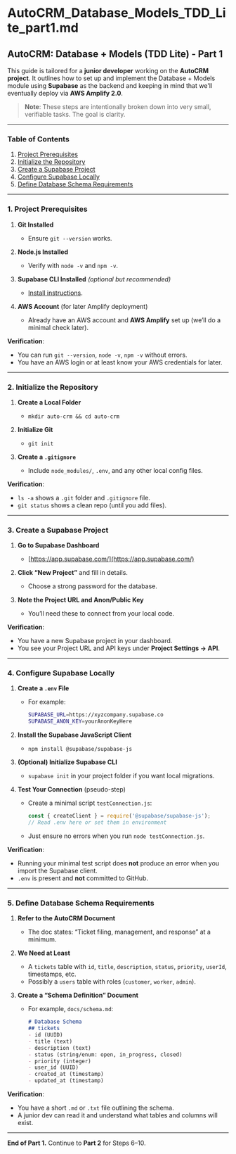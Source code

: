 # AutoCRM_Database_Models_TDD_Lite_part1.md

## AutoCRM: Database + Models (TDD Lite) - **Part 1**

This guide is tailored for a **junior developer** working on the **AutoCRM project**. It outlines how to set up and implement the Database + Models module using **Supabase** as the backend and keeping in mind that we'll eventually deploy via **AWS Amplify 2.0**.

> **Note**: These steps are intentionally broken down into very small, verifiable tasks. The goal is clarity.

---

### Table of Contents
1. [Project Prerequisites](#1-project-prerequisites)  
2. [Initialize the Repository](#2-initialize-the-repository)  
3. [Create a Supabase Project](#3-create-a-supabase-project)  
4. [Configure Supabase Locally](#4-configure-supabase-locally)  
5. [Define Database Schema Requirements](#5-define-database-schema-requirements)

---

### 1. Project Prerequisites

1. **Git Installed**  
   - Ensure `git --version` works.

2. **Node.js Installed**  
   - Verify with `node -v` and `npm -v`.

3. **Supabase CLI Installed** *(optional but recommended)*  
   - [Install instructions](https://supabase.com/docs/guides/cli).

4. **AWS Account** (for later Amplify deployment)  
   - Already have an AWS account and **AWS Amplify** set up (we’ll do a minimal check later).

**Verification**:  
- You can run `git --version`, `node -v`, `npm -v` without errors.  
- You have an AWS login or at least know your AWS credentials for later.

---

### 2. Initialize the Repository

1. **Create a Local Folder**  
   - `mkdir auto-crm && cd auto-crm`

2. **Initialize Git**  
   - `git init`

3. **Create a `.gitignore`**  
   - Include `node_modules/`, `.env`, and any other local config files.

**Verification**:  
- `ls -a` shows a `.git` folder and `.gitignore` file.  
- `git status` shows a clean repo (until you add files).

---

### 3. Create a Supabase Project

1. **Go to Supabase Dashboard**  
   - [https://app.supabase.com/](https://app.supabase.com/)

2. **Click “New Project”** and fill in details.  
   - Choose a strong password for the database.

3. **Note the Project URL and Anon/Public Key**  
   - You’ll need these to connect from your local code.

**Verification**:  
- You have a new Supabase project in your dashboard.  
- You see your Project URL and API keys under **Project Settings → API**.

---

### 4. Configure Supabase Locally

1. **Create a `.env` File**  
   - For example:
     ```bash
     SUPABASE_URL=https://xyzcompany.supabase.co
     SUPABASE_ANON_KEY=yourAnonKeyHere
     ```

2. **Install the Supabase JavaScript Client**  
   - `npm install @supabase/supabase-js`

3. **(Optional) Initialize Supabase CLI**  
   - `supabase init` in your project folder if you want local migrations.

4. **Test Your Connection** (pseudo-step)  
   - Create a minimal script `testConnection.js`:
     ```js
     const { createClient } = require('@supabase/supabase-js');
     // Read .env here or set them in environment
     ```
   - Just ensure no errors when you run `node testConnection.js`.

**Verification**:  
- Running your minimal test script does **not** produce an error when you import the Supabase client.  
- `.env` is present and **not** committed to GitHub.

---

### 5. Define Database Schema Requirements

1. **Refer to the AutoCRM Document**  
   - The doc states: “Ticket filing, management, and response” at a minimum.

2. **We Need at Least**  
   - A `tickets` table with `id`, `title`, `description`, `status`, `priority`, `userId`, timestamps, etc.  
   - Possibly a `users` table with roles (`customer`, `worker`, `admin`).

3. **Create a “Schema Definition” Document**  
   - For example, `docs/schema.md`:
     ```markdown
     # Database Schema
     ## tickets
     - id (UUID)
     - title (text)
     - description (text)
     - status (string/enum: open, in_progress, closed)
     - priority (integer)
     - user_id (UUID)
     - created_at (timestamp)
     - updated_at (timestamp)
     ```

**Verification**:  
- You have a short `.md` or `.txt` file outlining the schema.  
- A junior dev can read it and understand what tables and columns will exist.

---

**End of Part 1.** Continue to **Part 2** for Steps 6–10.